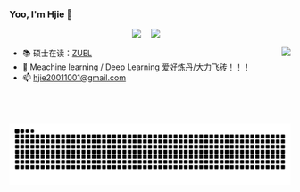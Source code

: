 ### Yoo, I'm Hjie 👋
  <!-- profile logo 个人资料徽标 -->
  <div align="center">
    <a href="https://www.cnblogs.com/Big-Yellow"><img src="https://img.shields.io/badge/Website-博客-blue" /></a>&emsp;
    <a href="https://hjiezero.github.io/"><img src="https://img.shields.io/badge/Website-博客-blue" /></a>&emsp;
<!--     <a href="https://space.bilibili.com/23473180/"><img src="https://img.shields.io/badge/Bilibili-B站-ff69b4" /></a>&emsp; -->
<!--     <a href="https://blog.csdn.net/qq_35578171/"><img src="https://img.shields.io/badge/CSDN-论坛-c32136" /></a>&emsp; -->
<!--     <a href="https://www.zhihu.com/people/zhjunqiu"><img src="https://img.shields.io/badge/Zhihu-知乎-blue" /></a>&emsp; -->
    <!-- visitor statistics logo 访问量统计徽标 -->
<!--     <img src="https://komarev.com/ghpvc/?username=Lorin-github&label=Views&color=0e75b6&style=flat" alt="访问量统计" /> -->
  </div>
<div> 
<img align="right" height="137px" src="https://github-readme-stats.vercel.app/api?username=shangxiaaabb&hide_title=true&hide_border=true&show_icons=true&line_height=25&text_color=000&bg_color=e9f7e9&icon_color=000&theme=graywhite" />
<div style="flex: 1;">

- 📚 硕士在读：[ZUEL](http://english.zuel.edu.cn/)
- 🎊 Meachine learning / Deep Learning 爱好炼丹/大力飞砖！！！
- 📫 hjie20011001@gmail.com  

![亮色](https://github.com/shangxiaaabb/shangxiaaabb/blob/output/github-contribution-grid-snake.svg)
</div>
